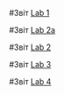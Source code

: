 
#Звіт [Lab 1](https://github.com/VladyslavSembai/VladyslavSembai-IK-31/tree/main/lab1)

#Звіт [Lab 2a](https://github.com/VladyslavSembai/VladyslavSembai-IK-31/tree/main/lab2)

#Звіт [Lab 2](https://github.com/VladyslavSembai/VladyslavSembai-IK-31/tree/main/lab2)

#Звіт [Lab 3](https://github.com/VladyslavSembai/VladyslavSembai-IK-31/tree/main/lab3)

#Звіт [Lab 4](https://github.com/VladyslavSembai/VladyslavSembai-IK-31/tree/main/lab4)
